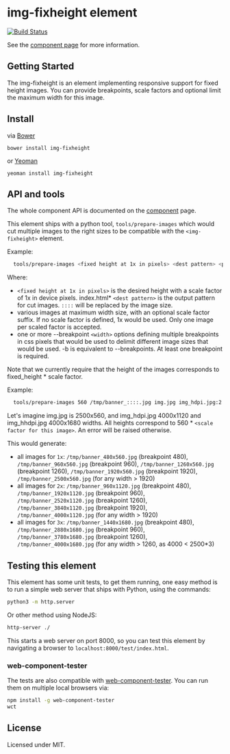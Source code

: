 img-fixheight element
==========================

[![Build Status](https://travis-ci.org/didrocks/img-fixheight.svg?branch=master)](https://travis-ci.org/didrocks/img-fixheight)

See the [component page](https://didrocks.github.io/img-fixheight) for more information.

## Getting Started

The img-fixheight is an element implementing responsive support for fixed height images. You can provide breakpoints, scale factors and optional limit the maximum width for this image.

## Install

via [Bower](http://twitter.github.com/bower/)

	bower install img-fixheight

or [Yeoman](http://yeoman.io/)

	yeoman install img-fixheight

## API and tools

The whole component API is documented on the [component](index.html) page.

This element ships with a python tool, `tools/prepare-images` which would cut multiple images to the right sizes to be
compatible with the `<img-fixheight>` element.

Example:
```sh
  tools/prepare-images <fixed height at 1x in pixels> <dest pattern> <path to image[:scale]> [<path to image[:scale]> ...] --breakpoint <width 1>  [ --breakpoint <width 2> ...]
```

Where:
 * `<fixed height at 1x in pixels>` is the desired height with a scale factor of 1x in device pixels.
index.html* `<dest pattern>` is the output pattern for cut images. `::::` will be replaced by the image size.
 * various images at maximum width size, with an optional scale factor suffix. If no scale factor is defined, 1x would
	be used. Only one image per scaled factor is accepted.
 * one or more --breakpoint `<width>` options defining multiple breakpoints in css pixels that would be used to delimit
	different image sizes that would be used. -b is equivalent to --breakpoints. At least one breakpoint is required.

  Note that we currently require that the height of the images corresponds to fixed_height * scale factor.

  Example:
```sh
  tools/prepare-images 560 /tmp/banner_::::.jpg img.jpg img_hdpi.jpg:2 img_hhdpi.jpg:3 -b 480 -b 960  -b 1260 -b 1920
```

Let's imagine img.jpg is 2500x560, and img_hdpi.jpg 4000x1120 and img_hhdpi.jpg 4000x1680 widths. All heights correspond
to 560 * `<scale factor for this image>`. An error will be raised otherwise.

This would generate:
 * all images for `1x`: `/tmp/banner_480x560.jpg` (breakpoint 480), `/tmp/banner_960x560.jpg` (breakpoint 960),
`/tmp/banner_1260x560.jpg` (breakpoint 1260), `/tmp/banner_1920x560.jpg` (breakpoint 1920), `/tmp/banner_2500x560.jpg` (for any width > 1920)
 * all images for `2x`: `/tmp/banner_960x1120.jpg` (breakpoint 480), `/tmp/banner_1920x1120.jpg` (breakpoint 960),
`/tmp/banner_2520x1120.jpg` (breakpoint 1260), `/tmp/banner_3840x1120.jpg` (breakpoint 1920), `/tmp/banner_4000x1120.jpg` (for any width > 1920)
 * all images for `3x`: `/tmp/banner_1440x1680.jpg` (breakpoint 480), `/tmp/banner_2880x1680.jpg` (breakpoint 960),
`/tmp/banner_3780x1680.jpg` (breakpoint 1260), `/tmp/banner_4000x1680.jpg` (for any width > 1260, as 4000 < 2500*3)

## Testing this element

This element has some unit tests, to get them running, one easy method is to run a simple web server that ships with Python, using the commands:

```sh
python3 -m http.server
```

Or other method using NodeJS:

```sh
http-server ./
```

This starts a web server on port 8000, so you can test this element by navigating a browser to `localhost:8000/test/index.html`.

### web-component-tester

The tests are also compatible with [web-component-tester](https://github.com/Polymer/web-component-tester). You can run
them on multiple local browsers via:

```sh
npm install -g web-component-tester
wct
```

## License

Licensed under MIT.
